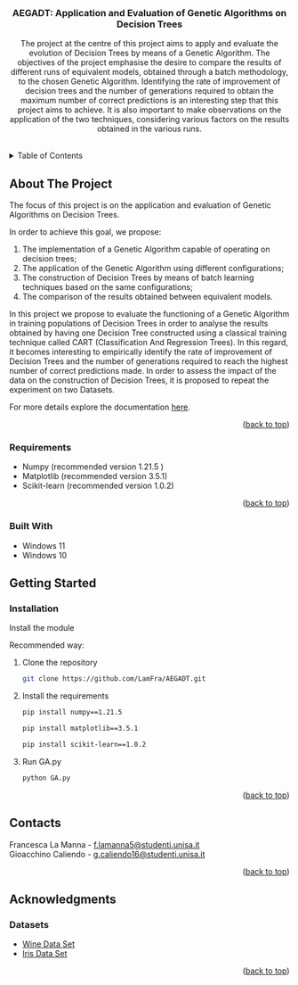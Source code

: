 <div id="top"></div>

<!-- PROJECT -->
<br />

<div align="center">

   <h3 align="center">AEGADT: Application and Evaluation of Genetic Algorithms on Decision Trees</h3>

  <p align="center">
    The project at the centre of this project aims to apply and evaluate the evolution of Decision Trees by means of a Genetic Algorithm. The objectives of the project emphasise the desire to compare the results of different runs of equivalent models, obtained through a batch methodology, to the chosen Genetic Algorithm. Identifying the rate of improvement of decision trees and the number of generations required to obtain the maximum number of correct predictions is an interesting step that this project aims to achieve. It is also important to make observations on the application of the two techniques, considering various factors on the results obtained in the various runs.
    <br />
    <br />
  </p>
</div>

<!-- TABLE OF CONTENTS -->
<details>
  <summary>Table of Contents</summary>
  <ol>
    <li>
      <a href="#about-the-project">About The Project</a>
      <ul>
        <li><a href="#requirements">Requirements</a></li>
        <li><a href="#built-with">Built With</a></li>
      </ul>
    </li>
    <li>
      <a href="#getting-started">Getting Started</a>
      <ul>
        <li><a href="#installation">Installation</a></li>
      </ul>
    </li>
    <li><a href="#contacts">Contacts</a></li>
    <li><a href="#acknowledgments">Acknowledgments</a></li>
    <ul>
        <li><a href="#datasets">Datasets</a></li>
      </ul>
  </ol>
</details>



<!-- ABOUT THE PROJECT -->
## About The Project
The focus of this project is on the application and evaluation of Genetic Algorithms on Decision Trees. 

In order to achieve this goal, we propose:
1. The implementation of a Genetic Algorithm capable of operating on decision trees;
2. The application of the Genetic Algorithm using different configurations;
3. The construction of Decision Trees by means of batch learning techniques based on the same configurations;
4. The comparison of the results obtained between equivalent models.

In this project we propose to evaluate the functioning of a Genetic Algorithm in training populations of Decision Trees in order to analyse the results obtained by having one Decision Tree constructed using a classical training technique called CART (Classification And Regression Trees). 
In this regard, it becomes interesting to empirically identify the rate of improvement of Decision Trees and the number of generations required to reach the highest number of correct predictions made. In order to assess the impact of the data on the construction of Decision Trees, it is proposed to repeat the experiment on two Datasets.

For more details explore the documentation [here](doc/AEGADT.pdf). 

<p align="right">(<a href="#top">back to top</a>)</p>

### Requirements

* Numpy  (recommended version 1.21.5 )
* Matplotlib (recommended version 3.5.1)
* Scikit-learn (recommended version 1.0.2)

<p align="right">(<a href="#top">back to top</a>)</p>

### Built With
* Windows 11
* Windows 10

<!-- GETTING STARTED -->
## Getting Started

### Installation
Install the module

Recommended way:

1. Clone the repository
   ```sh
   git clone https://github.com/LamFra/AEGADT.git
   ```
2. Install the requirements
   ```sh
   pip install numpy==1.21.5
   ```
   
   ```sh
   pip install matplotlib==3.5.1
   ```
   
    ```sh
   pip install scikit-learn==1.0.2
   ```
3. Run GA.py
    ```sh
    python GA.py
   ```

<p align="right">(<a href="#top">back to top</a>)</p>


<!-- CONTACT -->
## Contacts

Francesca La Manna - f.lamanna5@studenti.unisa.it <br>
Gioacchino Caliendo - g.caliendo16@studenti.unisa.it

<p align="right">(<a href="#top">back to top</a>)</p>


<!-- ACKNOWLEDGMENTS -->
## Acknowledgments

### Datasets

* [Wine Data Set](https://archive.ics.uci.edu/ml/datasets/wine+quality)
* [Iris Data Set](https://archive.ics.uci.edu/ml/datasets/iris)

<p align="right">(<a href="#top">back to top</a>)</p>

